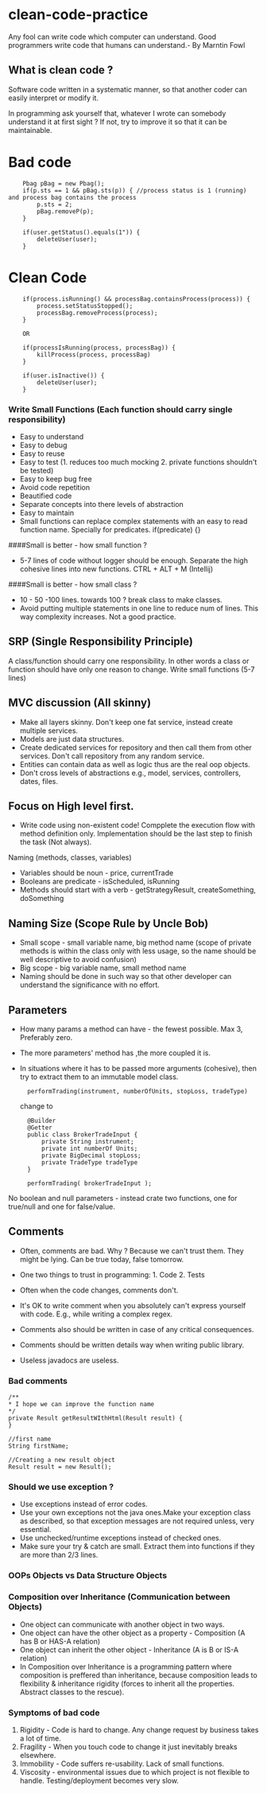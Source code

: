 # clean-code-practice
Any fool can write code which computer can understand. Good programmers write code that humans can understand.- By Marntin Fowl

## What is clean code ?
Software code written in a systematic manner, so that another coder can easily interpret or modify it.

In programming ask yourself that, whatever I wrote can somebody understand it at first sight ? If not, try to improve it so that it can be maintainable.

Bad code
=========
        Pbag pBag = new Pbag();
        if(p.sts == 1 && pBag.sts(p)) { //process status is 1 (running) and process bag contains the process
            p.sts = 2;
            pBag.removeP(p);
        }
        
        if(user.getStatus().equals(1")) {
            deleteUser(user);
        }
Clean Code
==========
        if(process.isRunning() && processBag.containsProcess(process)) {
            process.setStatusStopped();
            processBag.removeProcess(process);
        }
        
        OR
        
        if(processIsRunning(process, processBag)) {
            killProcess(process, processBag)
        }
        
        if(user.isInactive()) {
            deleteUser(user);
        }

### Write Small Functions (Each function should carry single responsibility)
* Easy to understand
* Easy to debug
* Easy to reuse
* Easy to test (1. reduces too much mocking 2. private functions shouldn't be tested)
* Easy to keep bug free
* Avoid code repetition
* Beautified code
* Separate concepts into there levels of abstraction
* Easy to maintain
* Small functions can replace complex statements with an easy to read function name. Specially for predicates.
        if(predicate) {}

####Small is better - how small function ?
* 5-7 lines of code without logger should be enough. Separate the high cohesive lines into new functions. CTRL + ALT + M (Intellij)

####Small is better - how small class ?
* 10 - 50 -100 lines. towards 100 ? break class to make classes. 
* Avoid putting multiple statements in one line to reduce num of lines. This way complexity increases. Not a good practice.

## SRP (Single Responsibility Principle)
A class/function should carry one responsibility. In other words a class or function should have only one reason to change.
Write small functions (5-7 lines)

## MVC discussion (All skinny)
* Make all layers skinny. Don't keep one fat service, instead create multiple services.
* Models are just data structures. 
* Create dedicated services for repository and then call them from other services. Don't call repository from any random service.
* Entities can contain data as well as logic thus are the real oop objects.
* Don't cross levels of abstractions e.g., model, services, controllers, dates, files. 

## Focus on High level first.
* Write code using non-existent code! Compplete the execution flow with method definition only. Implementation should be the last step to finish the task (Not always).

Naming (methods, classes, variables)
* Variables should be noun - price, currentTrade
* Booleans are predicate -  isScheduled, isRunning
* Methods should start with a verb - getStrategyResult, createSomething, doSomething


## Naming Size (Scope Rule by Uncle Bob)
* Small scope - small variable name, big method name (scope of private methods is within the class only with less usage, so the name should be well descriptive to avoid confusion)
* Big scope - big variable name, small method name
* Naming should be done in such way so that other developer can understand the significance with no effort.

## Parameters
* How many params a method can have - the fewest possible. Max 3, Preferably zero.
* The more parameters' method has ,the more coupled it is.
* In situations where it has to be passed more arguments (cohesive), then try to extract them to an immutable model class.
        
        performTrading(instrument, numberOfUnits, stopLoss, tradeType)
        
  change to 
  
        @Builder
        @Getter
        public class BrokerTradeInput {
            private String instrument;
            private int numberOf Units;
            private BigDecimal stopLoss;
            private TradeType tradeType
        }
        
        performTrading( brokerTradeInput );
        
No boolean and null parameters - instead crate two functions, one for true/null and one for false/value.    

## Comments
* Often, comments are bad. Why ? Because we can't trust them. They might be lying. Can be true today, false tomorrow.
* One two things to trust in programming: 1. Code 2. Tests 
* Often when the code changes, comments don't.

* It's OK to write comment when you absolutely can't express yourself with code. E.g., while writing a complex regex.
* Comments also should be written in case of any critical consequences.
* Comments should be written details way when writing public library.

* Useless javadocs are useless.

### Bad comments
    /**
    * I hope we can improve the function name
    */
    private Result getResultWIthHtml(Result result) {
    }
    
    //first name
    String firstName;
    
    //Creating a new result object
    Result result = new Result();
    

### Should we use exception ?
* Use exceptions instead of error codes. 
* Use your own exceptions not the java ones.Make your exception class as described, so that exception messages are not required unless, very essential.
* Use unchecked/runtime exceptions instead of checked ones.
* Make sure your try & catch are small. Extract them into functions if they are more than 2/3 lines.


### OOPs Objects vs Data Structure Objects

### Composition over Inheritance (Communication between Objects)
* One object can communicate with another object in two ways.
* One object can have the other object as a property - Composition (A has B or HAS-A relation)
* One object can inherit the other object - Inheritance (A is B or IS-A relation)
* In Composition over Inheritance is a programming pattern where composition is preffered than inheritance, because composition leads to flexibility & inheritance rigidity (forces to inherit all the properties. Abstract classes to the rescue).

### Symptoms of bad code
1. Rigidity - Code is hard to change. Any change request by business takes a lot of time.
2. Fragility - When you touch code to change it just inevitably breaks elsewhere.
3. Immobility - Code suffers re-usability. Lack of small functions.
4. Viscosity - environmental issues due to which project is not flexible to handle. Testing/deployment becomes very slow.





